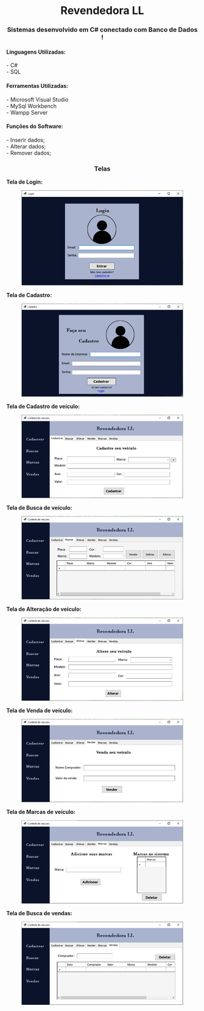 <h1 align="center">Revendedora LL</h1>
<h3 align='center'>Sistemas desenvolvido em C# conectado com Banco de Dados !</h2>

<h4>Linguagens Utilizadas:</h3>
- C#
</br>
- SQL
</br>


<h4>Ferramentas Utilizadas:</h4>
- Microsoft Visual Studio
</br>
- MySql Workbench
</br>
- Wampp Server
</br>

<h4>Funções do Software:</h4>
- Inserir dados;
</br
- Listar dados;
</br>
- Alterar dados;
</br>
- Remover dados;
</br>

<h3 align='center'>Telas</h3>

<b><p padding-top = 50px>Tela de Login:</p></b>
<figure>
  <img src="Revendedora/Prints/Login.PNG" alt="Login">
</figure>

<b><p padding-top = 50px>Tela de Cadastro:</p></b>
<figure>
  <img src="Revendedora/Prints/Cadastro.PNG" alt="Cadastro">
</figure>

<b><p padding-top = 50px>Tela de Cadastro de veículo:</p></b>
<figure>
  <img src="Revendedora/Prints/Cadastra_veiculo.PNG" alt="CadastraVeiculo">
</figure>

<b><p padding-top = 50px>Tela de Busca de veículo:</p></b>
<figure>
  <img src="Revendedora/Prints/Busca_veiculo.PNG" alt="BuscaVeiculo">
</figure>

<b><p padding-top = 50px>Tela de Alteração de veículo:</p></b>
<figure>
  <img src="Revendedora/Prints/Altera_veiculo.PNG" alt="AlteraVeiculo">
</figure>

<b><p padding-top = 50px>Tela de Venda de veículo:</p></b>
<figure>
  <img src="Revendedora/Prints/Vende_veiculo.PNG" alt="VendeVeiculo">
</figure>

<b><p padding-top = 50px>Tela de Marcas de veículo:</p></b>
<figure>
  <img src="Revendedora/Prints/Add-Del_marca.PNG" alt="MarcaVeiculo">
</figure>

<b><p padding-top = 50px>Tela de Busca de vendas:</p></b>
<figure>
  <img src="Revendedora/Prints/Busca_vendas.PNG" alt="BuscaVendas">
</figure>

